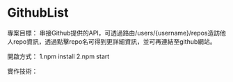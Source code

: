 # GithubList

專案目標：
串接Github提供的API，可透過路由/users/{username}/repos造訪他人repo資訊，透過點擊repo名可得到更詳細資訊，並可再連結至github網站。

開啟方式：
1.npm install
2.npm start

實作技術：
